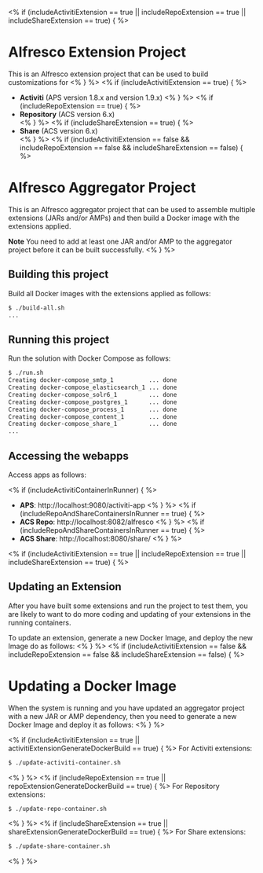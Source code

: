 <% if (includeActivitiExtension == true || includeRepoExtension == true || includeShareExtension == true) { %>
# Alfresco Extension Project
This is an Alfresco extension project that can be used to build customizations for
<% } %> 
<% if (includeActivitiExtension == true) { %>
- **Activiti** (APS version 1.8.x and version 1.9.x) 
<% } %>
<% if (includeRepoExtension == true) { %>
- **Repository** (ACS version 6.x)  
<% } %>
<% if (includeShareExtension == true) { %>
- **Share** (ACS version 6.x)  
<% } %> 
<% if (includeActivitiExtension == false && includeRepoExtension == false && includeShareExtension == false) { %>
# Alfresco Aggregator Project
This is an Alfresco aggregator project that can be used to assemble multiple extensions (JARs and/or AMPs) and 
then build a Docker image with the extensions applied.

**Note** You need to add at least one JAR and/or AMP to the aggregator project before it can be built successfully.
<% } %> 
## Building this project
Build all Docker images with the extensions applied as follows:

```bash
$ ./build-all.sh 
...
```

## Running this project
Run the solution with Docker Compose as follows:

```bash
$ ./run.sh 
Creating docker-compose_smtp_1          ... done
Creating docker-compose_elasticsearch_1 ... done
Creating docker-compose_solr6_1         ... done
Creating docker-compose_postgres_1      ... done
Creating docker-compose_process_1       ... done
Creating docker-compose_content_1       ... done
Creating docker-compose_share_1         ... done
...
```

## Accessing the webapps
Access apps as follows:

<% if (includeActivitiContainerInRunner) { %>
- **APS**: http://localhost:9080/activiti-app
<% } %>
<% if (includeRepoAndShareContainersInRunner == true) { %>
- **ACS Repo**: http://localhost:8082/alfresco
<% } %>
<% if (includeRepoAndShareContainersInRunner == true) { %>
- **ACS Share**: http://localhost:8080/share/
<% } %> 

<% if (includeActivitiExtension == true || includeRepoExtension == true || includeShareExtension == true) { %>
## Updating an Extension
After you have built some extensions and run the project to test them, you are likely to want to 
do more coding and updating of your extensions in the running containers. 
 
To update an extension, generate a new Docker Image, and deploy the new Image do as follows:
<% } %> 
<% if (includeActivitiExtension == false && includeRepoExtension == false && includeShareExtension == false) { %>
# Updating a Docker Image
When the system is running and you have updated an aggregator project with a new JAR or AMP dependency, 
then you need to generate a new Docker Image and deploy it as follows:
<% } %> 

<% if (includeActivitiExtension == true || activitiExtensionGenerateDockerBuild == true) { %>
For Activiti extensions: 
```bash
$ ./update-activiti-container.sh
```
<% } %>
<% if (includeRepoExtension == true || repoExtensionGenerateDockerBuild == true) { %>
For Repository extensions: 
```bash
$ ./update-repo-container.sh
```
<% } %>
<% if (includeShareExtension == true || shareExtensionGenerateDockerBuild == true) { %>
For Share extensions: 
```bash
$ ./update-share-container.sh
```
<% } %> 




   
  
 
